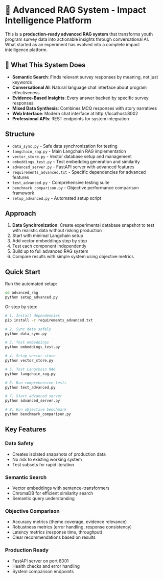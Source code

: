 # 🎯 Advanced RAG System - Impact Intelligence Platform

This is a **production-ready advanced RAG system** that transforms youth program survey data into actionable insights through conversational AI. What started as an experiment has evolved into a complete impact intelligence platform.

## 🚀 What This System Does

- **Semantic Search**: Finds relevant survey responses by meaning, not just keywords
- **Conversational AI**: Natural language chat interface about program effectiveness  
- **Evidence-Based Insights**: Every answer backed by specific survey responses
- **Mixed Data Synthesis**: Combines MCQ responses with story narratives
- **Web Interface**: Modern chat interface at http://localhost:8002
- **Professional APIs**: REST endpoints for system integration

## Structure
- `data_sync.py` - Safe data synchronization for testing
- `langchain_rag.py` - Main Langchain RAG implementation
- `vector_store.py` - Vector database setup and management
- `embeddings_test.py` - Test embedding generation and similarity
- `advanced_server.py` - FastAPI server with advanced features
- `requirements_advanced.txt` - Specific dependencies for advanced features
- `test_advanced.py` - Comprehensive testing suite
- `benchmark_comparison.py` - Objective performance comparison framework
- `setup_advanced.py` - Automated setup script

## Approach
1. **Data Synchronization**: Create experimental database snapshot to test with realistic data without risking production
2. Start with minimal Langchain setup
3. Add vector embeddings step by step
4. Test each component independently
5. Build up to full advanced RAG system
6. Compare results with simple system using objective metrics

## Quick Start

Run the automated setup:
```bash
cd advanced_rag
python setup_advanced.py
```

Or step by step:
```bash
# 1. Install dependencies
pip install -r requirements_advanced.txt

# 2. Sync data safely
python data_sync.py

# 3. Test embeddings
python embeddings_test.py

# 4. Setup vector store
python vector_store.py

# 5. Test Langchain RAG
python langchain_rag.py

# 6. Run comprehensive tests
python test_advanced.py

# 7. Start advanced server
python advanced_server.py

# 8. Run objective benchmark
python benchmark_comparison.py
```

## Key Features

### Data Safety
- Creates isolated snapshots of production data
- No risk to existing working system
- Test subsets for rapid iteration

### Semantic Search
- Vector embeddings with sentence-transformers
- ChromaDB for efficient similarity search
- Semantic query understanding

### Objective Comparison
- Accuracy metrics (theme coverage, evidence relevance)
- Robustness metrics (error handling, response consistency)
- Latency metrics (response time, throughput)
- Clear recommendations based on results

### Production Ready
- FastAPI server on port 8001
- Health checks and error handling
- System comparison endpoints